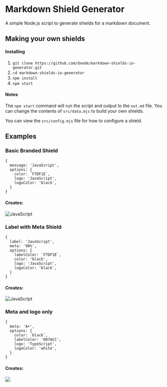 # Markdown Shield Generator
A simple Node.js script to generate shields for a markdown document.

## Making your own shields

#### Installing
1. `git clone https://github.com/dxede/markdown-shields-io-generator.git`
2. `cd markdown-shields-io-generator`
3. `npm install`
4. `npm start`

#### Notes
The `npm start` command will run the script and output to the `out.md` file. You can change the contents of `src/data.mjs` to build your own shields.

You can view the `src/config.mjs` file for how to configure a shield.


## Examples

### Basic Branded Shield
```
{
  message: 'JavaScript',
  options: {
    color: `F7DF1E`,
    logo: 'JavaScript',
    logoColor: 'black',
  }
}
```
#### Creates:
![JavaScript](https://img.shields.io/badge/JavaScript-informational?style=for-the-badge&color=F7DF1E&logo=JavaScript&logoColor=black)


### Label with Meta Shield
```
{
  label: 'JavaScript',
  meta: '90%',
  options: {
    labelColor: `F7DF1E`,
    color: 'black',
    logo: 'JavaScript',
    logoColor: 'black',
  }
}
```
#### Creates:
![JavaScript](https://img.shields.io/badge/JavaScript-A+-informational?style=for-the-badge&color=black&logo=JavaScript&logoColor=black&labelColor=F7DF1E)

### Meta and logo only
```
{
  meta: 'A+',
  options: {
    color: `black`,
    labelColor: '007ACC',
    logo: 'TypeScript',
    logoColor: 'white',
  }
}
```
#### Creates:
![](https://img.shields.io/badge/-A-informational?style=for-the-badge&color=black&logo=TypeScript&logoColor=white&labelColor=007ACC)

